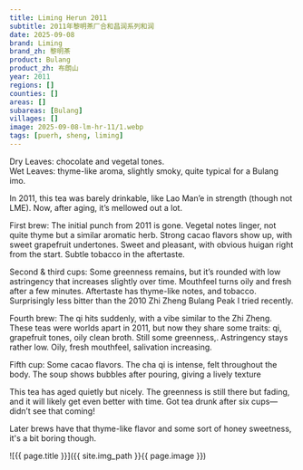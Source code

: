 ```yaml
---
title: Liming Herun 2011
subtitle: 2011年黎明茶厂合和昌润系列和润
date: 2025-09-08
brand: Liming
brand_zh: 黎明茶
product: Bulang
product_zh: 布朗山
year: 2011
regions: []
counties: []
areas: []
subareas: [Bulang]
villages: []
image: 2025-09-08-lm-hr-11/1.webp
tags: [puerh, sheng, liming]
---
```


Dry Leaves: chocolate and vegetal tones.\
Wet Leaves: thyme-like aroma, slightly smoky, quite typical for a Bulang imo.

In 2011, this tea was barely drinkable, like Lao Man’e in strength (though not LME). Now, after aging, it’s mellowed out a lot.

First brew:
The initial punch from 2011 is gone. Vegetal notes linger, not quite thyme but a similar aromatic herb.
Strong cacao flavors show up, with sweet grapefruit undertones.
Sweet and pleasant, with obvious huigan right from the start. Subtle tobacco in the aftertaste.

Second & third cups:
Some greenness remains, but it’s rounded with low astringency that increases slightly over time.
Mouthfeel turns oily and fresh after a few minutes. Aftertaste has thyme-like notes, and tobacco.
Surprisingly less bitter than the 2010 Zhi Zheng Bulang Peak I tried recently.

Fourth brew:
The qi hits suddenly, with a vibe similar to the Zhi Zheng. These teas were worlds apart in 2011, but now they share some traits: qi, grapefruit tones, oily clean broth. Still some greenness,. Astringency stays rather low. Oily, fresh mouthfeel, salivation increasing. 

Fifth cup:
Some cacao flavors. The cha qi is intense, felt throughout the body. The soup shows bubbles after pouring, giving a lively texture

This tea has aged quietly but nicely. The greenness is still there but fading, and it will likely get even better with time.
Got tea drunk after six cups—didn’t see that coming! 

Later brews have that thyme-like flavor and some sort of honey sweetness, it's a bit boring though.

![{{ page.title }}]({{ site.img_path }}{{ page.image }})